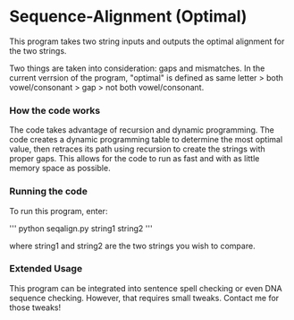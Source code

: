 # Sequence-Alignment (Optimal)
This program takes two string inputs and outputs the optimal alignment for the two strings.

Two things are taken into consideration: gaps and mismatches.
In the current verrsion of the program, "optimal" is defined as same letter > both vowel/consonant > gap > not both vowel/consonant.

### How the code works

The code takes advantage of recursion and dynamic programming. The code creates a dynamic programming table to determine the most optimal value, then retraces its path using recursion to create the strings with proper gaps. This allows for the code to run as fast and with as little memory space as possible.

### Running the code
To run this program, enter:

'''
python seqalign.py string1 string2
'''

where string1 and string2 are the two strings you wish to compare.

### Extended Usage
This program can be integrated into sentence spell checking or even DNA sequence checking. However, that requires small tweaks. Contact me for those tweaks!
